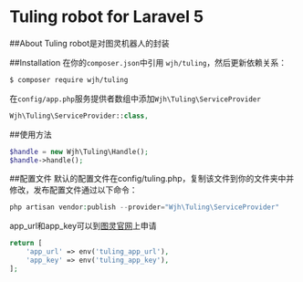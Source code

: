 # Tuling robot for Laravel 5

##About
Tuling robot是对图灵机器人的封装

##Installation
在你的`composer.json`中引用 `wjh/tuling`，然后更新依赖关系：
```sh
$ composer require wjh/tuling
```

在`config/app.php`服务提供者数组中添加`Wjh\Tuling\ServiceProvider`
```php
Wjh\Tuling\ServiceProvider::class,
```

##使用方法
```php
$handle = new Wjh\Tuling\Handle();
$handle->handle();
```

##配置文件
默认的配置文件在config/tuling.php，复制该文件到你的文件夹中并修改，发布配置文件通过以下命令：
```php
php artisan vendor:publish --provider="Wjh\Tuling\ServiceProvider"
```
app_url和app_key可以到[图灵官网](www.tuling123.com)上申请

```php
return [
    'app_url' => env('tuling_app_url'),
    'app_key' => env('tuling_app_key'),
];
```